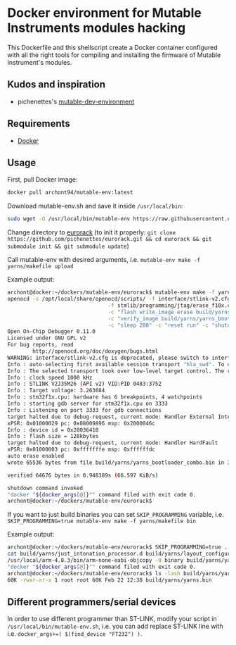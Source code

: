 # Docker environment for Mutable Instruments modules hacking

This Dockerfile and this shellscript create a Docker container configured with all the right tools for compiling and installing the firmware of Mutable Instrument's modules.

## Kudos and inspiration

* pichenettes's [mutable-dev-environment](https://github.com/pichenettes/mutable-dev-environment)

## Requirements

* [Docker](https://www.docker.com/)

## Usage

First, pull Docker image:
```bash
docker pull archont94/mutable-env:latest
```

Download mutable-env.sh and save it inside `/usr/local/bin`:
```bash
sudo wget -O /usr/local/bin/mutable-env https://raw.githubusercontent.com/archont94/mutable-env/master/mutable-env.sh && sudo chmod +x /usr/local/bin/mutable-env
```

Change directory to [eurorack](https://github.com/pichenettes/eurorack) (to init it properly: `git clone https://github.com/pichenettes/eurorack.git && cd eurorack && git submodule init && git submodule update`)

Call mutable-env with desired arguments, i.e. `mutable-env make -f yarns/makefile upload`

Example output:
```bash
archont@docker:~/dockers/mutable-env/eurorack$ mutable-env make -f yarns/makefile upload
openocd -s /opt/local/share/openocd/scripts/ -f interface/stlink-v2.cfg -f target/stm32f1x.cfg -c "init" -c "halt" -c "sleep 200" \
                                -f stmlib/programming/jtag/erase_f10x.cfg \
                                -c "flash write_image erase build/yarns/yarns_bootloader_combo.bin 0x08000000" \
                                -c "verify_image build/yarns/yarns_bootloader_combo.bin 0x08000000" \
                                -c "sleep 200" -c "reset run" -c "shutdown"
Open On-Chip Debugger 0.11.0
Licensed under GNU GPL v2
For bug reports, read
        http://openocd.org/doc/doxygen/bugs.html
WARNING: interface/stlink-v2.cfg is deprecated, please switch to interface/stlink.cfg
Info : auto-selecting first available session transport "hla_swd". To override use 'transport select <transport>'.
Info : The selected transport took over low-level target control. The results might differ compared to plain JTAG/SWD
Info : clock speed 1000 kHz
Info : STLINK V2J35M26 (API v2) VID:PID 0483:3752
Info : Target voltage: 3.263684
Info : stm32f1x.cpu: hardware has 6 breakpoints, 4 watchpoints
Info : starting gdb server for stm32f1x.cpu on 3333
Info : Listening on port 3333 for gdb connections
target halted due to debug-request, current mode: Handler External Interrupt(25)
xPSR: 0x01000029 pc: 0x08009896 msp: 0x2000046c
Info : device id = 0x20036410
Info : flash size = 128kbytes
target halted due to debug-request, current mode: Handler HardFault
xPSR: 0x01000003 pc: 0xfffffffe msp: 0xffffffdc
auto erase enabled
wrote 65536 bytes from file build/yarns/yarns_bootloader_combo.bin in 3.626529s (17.648 KiB/s)

verified 64676 bytes in 0.948389s (66.597 KiB/s)

shutdown command invoked
"docker "${docker_args[@]}"" command filed with exit code 0.
archont@docker:~/dockers/mutable-env/eurorack$
```

If you want to just build binaries you can set `SKIP_PROGRAMMING` variable, i.e. `SKIP_PROGRAMMING=true mutable-env make -f yarns/makefile bin`

Example output:
```bash
archont@docker:~/dockers/mutable-env/eurorack$ SKIP_PROGRAMMING=true ../mutable-env.sh make -f yarns/makefile bin
cat build/yarns/just_intonation_processor.d build/yarns/layout_configurator.d build/yarns/midi_handler.d build/yarns/multi.d build/yarns/part.d build/yarns/resources.d build/yarns/settings.d build/yarns/storage_manager.d build/yarns/ui.d build/yarns/voice.d build/yarns/yarns.d build/yarns/channel_leds.d build/yarns/dac.d build/yarns/display.d build/yarns/encoder.d build/yarns/gate_output.d build/yarns/midi_io.d build/yarns/switches.d build/yarns/system.d build/yarns/random.d build/yarns/bootloader_utils.d build/yarns/system_clock.d build/yarns/core_cm3.d build/yarns/system_stm32f10x.d build/yarns/misc.d build/yarns/stm32f10x_adc.d build/yarns/stm32f10x_bkp.d build/yarns/stm32f10x_can.d build/yarns/stm32f10x_crc.d build/yarns/stm32f10x_dac.d build/yarns/stm32f10x_dbgmcu.d build/yarns/stm32f10x_dma.d build/yarns/stm32f10x_exti.d build/yarns/stm32f10x_flash.d build/yarns/stm32f10x_fsmc.d build/yarns/stm32f10x_gpio.d build/yarns/stm32f10x_i2c.d build/yarns/stm32f10x_iwdg.d build/yarns/stm32f10x_pwr.d build/yarns/stm32f10x_rcc.d build/yarns/stm32f10x_rtc.d build/yarns/stm32f10x_sdio.d build/yarns/stm32f10x_spi.d build/yarns/stm32f10x_tim.d build/yarns/stm32f10x_usart.d build/yarns/stm32f10x_wwdg.d build/yarns/startup_stm32f10x_md.d > build/yarns/depends.mk
/usr/local/arm-4.8.3/bin/arm-none-eabi-objcopy -O binary build/yarns/yarns.elf build/yarns/yarns.bin
"docker "${docker_args[@]}"" command filed with exit code 0.
archont@docker:~/dockers/mutable-env/eurorack$ ls -lash build/yarns/yarns.bin
60K -rwxr-xr-x 1 root root 60K Feb 22 12:38 build/yarns/yarns.bin
```


## Different programmers/serial devices

In order to use different programmer than ST-LINK, modify your script in `/usr/local/bin/mutable-env.sh`, i.e. you can add replace ST-LINK line with i.e. `docker_args+=( $(find_device "FT232") )`.
